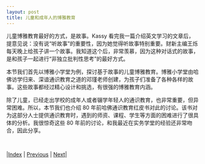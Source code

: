 ```yaml
---
layout: post
title: 儿童和成年人的博雅教育
---
```


儿童博雅教育最好的方式，是故事。Kassy 看完我一篇介绍英文学习的文章后，提意见说：没有说“听故事”的重要性，因为她觉得听故事特别重要。财新主编王烁每天晚上给孩子讲一个故事。我知道这个后，非常羡慕，因为这种对话式的故事，是和孩子一起进行“非独立批判性思考”的最好方式。

本节我们首先以博雅小学堂为例，探讨基于故事的儿童博雅教育。博雅小学堂由哈佛访学归来、深谙通识教育之道的邓瑾老师创建，为孩子们准备了各种各样的故事。这些故事都经过精心设计和挑选，有很强的博雅教育内涵。

除了儿童，已经走出学校的成年人或者辍学年轻人的通识教育，也非常重要，但异常困难。所以，本节我们也介绍 80 年前哈佛通识教育红皮书对此的讨论。该书对为这部分人士提供通识教育时，遇到的师资、课程、学生等方面的困难进行了很具体的分析。我很惊奇这些 80 年前的讨论，和我最近在实务学堂的经验还非常吻合，因此分享。

<br/>

|[Index](../../) | [Previous](3-1-child) | [Next](2-2-spec-vs-gen)|
